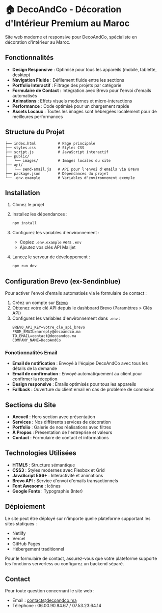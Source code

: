 # 🏠 DecoAndCo - Décoration d'Intérieur Premium au Maroc

Site web moderne et responsive pour DecoAndCo, spécialiste en décoration d'intérieur au Maroc.

## Fonctionnalités

- **Design Responsive** : Optimisé pour tous les appareils (mobile, tablette, desktop)
- **Navigation Fluide** : Défilement fluide entre les sections
- **Portfolio Interactif** : Filtrage des projets par catégorie
- **Formulaire de Contact** : Intégration avec Brevo pour l'envoi d'emails automatisés
- **Animations** : Effets visuels modernes et micro-interactions
- **Performance** : Code optimisé pour un chargement rapide
- **Assets Locaux** : Toutes les images sont hébergées localement pour de meilleures performances

## Structure du Projet

```
├── index.html          # Page principale
├── styles.css          # Styles CSS
├── script.js           # JavaScript interactif
├── public/
│   └── images/         # Images locales du site
├── api/
│   └── send-email.js   # API pour l'envoi d'emails via Brevo
├── package.json        # Dépendances du projet
└── .env.example        # Variables d'environnement exemple
```

## Installation

1. Clonez le projet
2. Installez les dépendances :
   ```bash
   npm install
   ```

3. Configurez les variables d'environnement :
   - Copiez `.env.example` vers `.env`
   - Ajoutez vos clés API Mailjet

4. Lancez le serveur de développement :
   ```bash
   npm run dev
   ```

## Configuration Brevo (ex-Sendinblue)

Pour activer l'envoi d'emails automatisés via le formulaire de contact :

1. Créez un compte sur [Brevo](https://www.brevo.com/)
2. Obtenez votre clé API depuis le dashboard Brevo (Paramètres > Clés API)
3. Configurez les variables d'environnement dans `.env` :
   ```
   BREVO_API_KEY=votre_cle_api_brevo
   FROM_EMAIL=noreply@decoandco.ma
   TO_EMAIL=contact@decoandco.ma
   COMPANY_NAME=DecoAndCo
   ```

### Fonctionnalités Email

- **Email de notification** : Envoyé à l'équipe DecoAndCo avec tous les détails de la demande
- **Email de confirmation** : Envoyé automatiquement au client pour confirmer la réception
- **Design responsive** : Emails optimisés pour tous les appareils
- **Fallback** : Ouverture du client email en cas de problème de connexion

## Sections du Site

- **Accueil** : Hero section avec présentation
- **Services** : Nos différents services de décoration
- **Portfolio** : Galerie de nos réalisations avec filtres
- **À Propos** : Présentation de l'entreprise et valeurs
- **Contact** : Formulaire de contact et informations

## Technologies Utilisées

- **HTML5** : Structure sémantique
- **CSS3** : Styles modernes avec Flexbox et Grid
- **JavaScript ES6+** : Interactivité et animations
- **Brevo API** : Service d'envoi d'emails transactionnels
- **Font Awesome** : Icônes
- **Google Fonts** : Typographie (Inter)

## Déploiement

Le site peut être déployé sur n'importe quelle plateforme supportant les sites statiques :
- Netlify
- Vercel
- GitHub Pages
- Hébergement traditionnel

Pour le formulaire de contact, assurez-vous que votre plateforme supporte les fonctions serverless ou configurez un backend séparé.

## Contact

Pour toute question concernant le site web :
- Email : contact@decoandco.ma
- Téléphone : 06.00.90.84.67 / 07.53.23.64.14